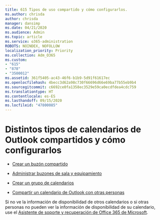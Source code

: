 ```yaml
---
title: 615 Tipos de uso compartido y cómo configurarlos.
ms.author: chrisda
author: chrisda
manager: dansimp
ms.date: 04/21/2020
ms.audience: Admin
ms.topic: article
ms.service: o365-administration
ROBOTS: NOINDEX, NOFOLLOW
localization_priority: Priority
ms.collection: Adm_O365
ms.custom:
- "615"
- "878"
- "3500012"
ms.assetid: 361f5405-ac43-46f6-b1b9-5d91f61617ec
ms.openlocfilehash: 4becc3d62a98c730f66696d66e69ba77b55eb9b4
ms.sourcegitcommit: c6692ce0fa1358ec3529e59ca0ecdfdea4cdc759
ms.translationtype: HT
ms.contentlocale: es-ES
ms.lasthandoff: 09/15/2020
ms.locfileid: "47800085"
---
```

# <a name="different-types-of-shared-outlook-calendars-and-how-to-set-them-up"></a>Distintos tipos de calendarios de Outlook compartidos y cómo configurarlos

- [Crear un buzón compartido](https://docs.microsoft.com/microsoft-365/admin/email/create-a-shared-mailbox)

- [Administrar buzones de sala y equipamiento](https://docs.microsoft.com/microsoft-365/admin/manage/room-and-equipment-mailboxes)

- [Crear un grupo de calendarios](https://support.office.com/article/8385667b-d758-4489-a53f-f542dd01e6ff)

- [Compartir un calendario de Outlook con otras personas](https://support.office.com/article/353ed2c1-3ec5-449d-8c73-6931a0adab88)

Si no ve la información de disponibilidad de otros calendarios o si otras personas no pueden ver la información de disponibilidad de su calendario, use el [Asistente de soporte y recuperación de Office 365 de Microsoft](https://diagnostics.office.com/).
